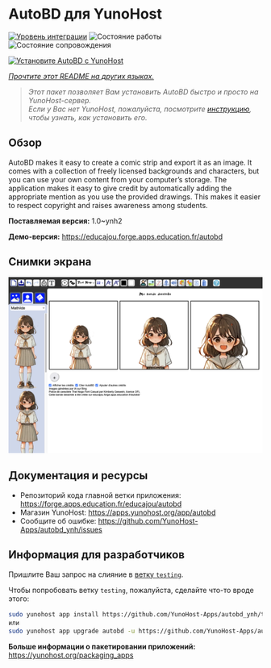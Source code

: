 <!--
Важно: этот README был автоматически сгенерирован <https://github.com/YunoHost/apps/tree/master/tools/readme_generator>
Он НЕ ДОЛЖЕН редактироваться вручную.
-->

# AutoBD для YunoHost

[![Уровень интеграции](https://dash.yunohost.org/integration/autobd.svg)](https://ci-apps.yunohost.org/ci/apps/autobd/) ![Состояние работы](https://ci-apps.yunohost.org/ci/badges/autobd.status.svg) ![Состояние сопровождения](https://ci-apps.yunohost.org/ci/badges/autobd.maintain.svg)

[![Установите AutoBD с YunoHost](https://install-app.yunohost.org/install-with-yunohost.svg)](https://install-app.yunohost.org/?app=autobd)

*[Прочтите этот README на других языках.](./ALL_README.md)*

> *Этот пакет позволяет Вам установить AutoBD быстро и просто на YunoHost-сервер.*  
> *Если у Вас нет YunoHost, пожалуйста, посмотрите [инструкцию](https://yunohost.org/install), чтобы узнать, как установить его.*

## Обзор

AutoBD makes it easy to create a comic strip and export it as an image. It comes with a collection of freely licensed backgrounds and characters, but you can use your own content from your computer’s storage. The application makes it easy to give credit by automatically adding the appropriate mention as you use the provided drawings. This makes it easier to respect copyright and raises awareness among students.


**Поставляемая версия:** 1.0~ynh2

**Демо-версия:** <https://educajou.forge.apps.education.fr/autobd>

## Снимки экрана

![Снимок экрана AutoBD](./doc/screenshots/screenshot.png)

## Документация и ресурсы

- Репозиторий кода главной ветки приложения: <https://forge.apps.education.fr/educajou/autobd>
- Магазин YunoHost: <https://apps.yunohost.org/app/autobd>
- Сообщите об ошибке: <https://github.com/YunoHost-Apps/autobd_ynh/issues>

## Информация для разработчиков

Пришлите Ваш запрос на слияние в [ветку `testing`](https://github.com/YunoHost-Apps/autobd_ynh/tree/testing).

Чтобы попробовать ветку `testing`, пожалуйста, сделайте что-то вроде этого:

```bash
sudo yunohost app install https://github.com/YunoHost-Apps/autobd_ynh/tree/testing --debug
или
sudo yunohost app upgrade autobd -u https://github.com/YunoHost-Apps/autobd_ynh/tree/testing --debug
```

**Больше информации о пакетировании приложений:** <https://yunohost.org/packaging_apps>
